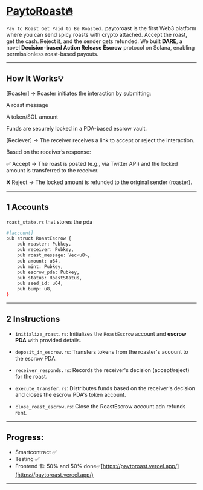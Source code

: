 # [PaytoRoast🔥](https://paytoroast.vercel.app/)
```Pay to Roast Get Paid to Be Roasted.```
paytoroast is the first Web3 platform where you can send spicy roasts with crypto attached. Accept the roast, get the cash. Reject it, and the sender gets refunded.
We built **DARE**, a novel **Decision-based Action Release Escrow** protocol on Solana,
 enabling permissionless roast-based payouts.

---
 ## How It Works💡
[Roaster] ->
Roaster initiates the interaction by submitting:

A roast message

A token/SOL amount

Funds are securely locked in a PDA-based escrow vault.


[Reciever] ->
The receiver receives a link to accept or reject the interaction.

Based on the receiver’s response:

✅ Accept → The roast is posted (e.g., via Twitter API) and the locked amount is transferred to the receiver.

❌ Reject → The locked amount is refunded to the original sender (roaster).

---
## 1 Accounts
``` roast_state.rs ``` that stores the pda 
``` bash 
#[account]
pub struct RoastEscrow {
    pub roaster: Pubkey,
    pub receiver: Pubkey,
    pub roast_message: Vec<u8>,
    pub amount: u64,
    pub mint: Pubkey,
    pub escrow_pda: Pubkey,
    pub status: RoastStatus,
    pub seed_id: u64,
    pub bump: u8,
}
``` 
---
## 2 Instructions

- ```initialize_roast.rs```: Initializes the ```RoastEscrow``` account and **escrow PDA** with provided details.

- ```deposit_in_escrow.rs```: Transfers tokens from the roaster's account to the escrow PDA.

- ```receiver_responds.rs```: Records the receiver's decision (accept/reject) for the roast.

- ```execute_transfer.rs```: Distributes funds based on the receiver's decision and closes the escrow PDA's token account.
- ```close_roast_escrow.rs```: Close the RoastEscrow account adn refunds rent.

---

## Progress:
- Smartcontract ✅
- Testing ✅
- Frontend 🏗️ 50% and 50% done✅[https://paytoroast.vercel.app/](https://paytoroast.vercel.app/)
---